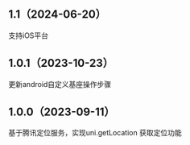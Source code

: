 ## 1.1（2024-06-20）
支持iOS平台
## 1.0.1（2023-10-23）
更新android自定义基座操作步骤
## 1.0.0（2023-09-11）
基于腾讯定位服务，实现uni.getLocation 获取定位功能
